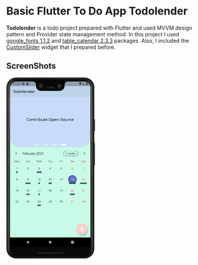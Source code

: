 # Basic Flutter To Do App Todolender

**Todolender** is a todo project prepared with Flutter and used MVVM design pattern and Provider state management method. In this project I used [google_fonts 1.1.2](https://pub.dev/packages/google_fonts) and [table_calendar 2.3.3](https://pub.dev/packages/table_calendar) packages. Also, I included the [CustomSlider](https://github.com/hakanbakacak/flutter-custom-page-slider) widget that I prepared before.

## ScreenShots
<img src="https://raw.githubusercontent.com/hakanbakacak/todolender/master/ss/homePage.PNG" height="480px">
